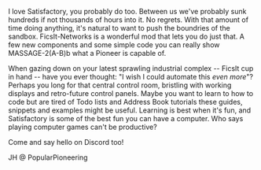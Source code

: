 ---
---

I love Satisfactory, you probably do too. Between us we've probably sunk hundreds if not thousands of hours into it. No regrets. With that amount of time doing anything, it's natural to want to push the boundries of the sandbox. FicsIt-Networks is a wonderful mod that lets you do just that. A few new components and some simple code you can really show MASSAGE-2(A-B)b what a Pioneer is capable of. 

When gazing down on your latest sprawling industrial complex -- FicsIt cup in hand -- have you ever thought: "I wish I could automate this *even more*"? Perhaps you long for that central control room, bristling with working displays and retro-future control panels. Maybe you want to learn to how to code but are tired of Todo lists and Address Book tutorials these guides, snippets and examples might be useful. Learning is best when it's fun, and Satisfactory is some of the best fun you can have a computer. Who says playing computer games can't be productive? 

Come and say hello on Discord too! 

JH @ PopularPioneering
